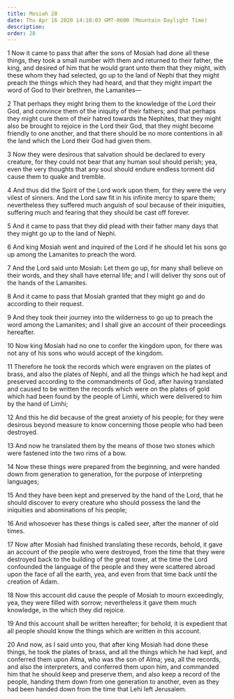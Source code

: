 ```yaml
---
title: Mosiah 28
date: Thu Apr 16 2020 14:10:03 GMT-0600 (Mountain Daylight Time)
description: 
order: 28
---
```


<p>
  1 Now it came to pass that after the sons of Mosiah had done all these things,
  they took a small number with them and returned to their father, the king, and
  desired of him that he would grant unto them that they might, with these whom
  they had selected, go up to the land of Nephi that they might preach the
  things which they had heard, and that they might impart the word of God to
  their brethren, the Lamanites&#x2014;
</p>
<p>
  2 That perhaps they might bring them to the knowledge of the Lord their God,
  and convince them of the iniquity of their fathers; and that perhaps they
  might cure them of their hatred towards the Nephites, that they might also be
  brought to rejoice in the Lord their God, that they might become friendly to
  one another, and that there should be no more contentions in all the land
  which the Lord their God had given them.
</p>
<p>
  3 Now they were desirous that salvation should be declared to every creature,
  for they could not bear that any human soul should perish; yea, even the very
  thoughts that any soul should endure endless torment did cause them to quake
  and tremble.
</p>
<p>
  4 And thus did the Spirit of the Lord work upon them, for they were the very
  vilest of sinners. And the Lord saw fit in his infinite mercy to spare them;
  nevertheless they suffered much anguish of soul because of their iniquities,
  suffering much and fearing that they should be cast off forever.
</p>
<p>
  5 And it came to pass that they did plead with their father many days that
  they might go up to the land of Nephi.
</p>
<p>
  6 And king Mosiah went and inquired of the Lord if he should let his sons go
  up among the Lamanites to preach the word.
</p>
<span></span>
<p>
  7 And the Lord said unto Mosiah: Let them go up, for many shall believe on
  their words, and they shall have eternal life; and I will deliver thy sons out
  of the hands of the Lamanites.
</p>
<p>
  8 And it came to pass that Mosiah granted that they might go and do according
  to their request.
</p>
<p>
  9 And they took their journey into the wilderness to go up to preach the word
  among the Lamanites; and I shall give an account of their proceedings
  hereafter.
</p>
<p>
  10 Now king Mosiah had no one to confer the kingdom upon, for there was not
  any of his sons who would accept of the kingdom.
</p>
<p>
  11 Therefore he took the records which were engraven on the plates of brass,
  and also the plates of Nephi, and all the things which he had kept and
  preserved according to the commandments of God, after having translated and
  caused to be written the records which were on the plates of gold which had
  been found by the people of Limhi, which were delivered to him by the hand of
  Limhi;
</p>
<p>
  12 And this he did because of the great anxiety of his people; for they were
  desirous beyond measure to know concerning those people who had been
  destroyed.
</p>
<p>
  13 And now he translated them by the means of those two stones which were
  fastened into the two rims of a bow.
</p>
<p>
  14 Now these things were prepared from the beginning, and were handed down
  from generation to generation, for the purpose of interpreting languages;
</p>
<p>
  15 And they have been kept and preserved by the hand of the Lord, that he
  should discover to every creature who should possess the land the iniquities
  and abominations of his people;
</p>
<p>
  16 And whosoever has these things is called seer, after the manner of old
  times.
</p>
<p>
  17 Now after Mosiah had finished translating these records, behold, it gave an
  account of the people who were destroyed, from the time that they were
  destroyed back to the building of the great tower, at the time the Lord
  confounded the language of the people and they were scattered abroad upon the
  face of all the earth, yea, and even from that time back until the creation of
  Adam.
</p>
<p>
  18 Now this account did cause the people of Mosiah to mourn exceedingly, yea,
  they were filled with sorrow; nevertheless it gave them much knowledge, in the
  which they did rejoice.
</p>
<p>
  19 And this account shall be written hereafter; for behold, it is expedient
  that all people should know the things which are written in this account.
</p>
<p>
  20 And now, as I said unto you, that after king Mosiah had done these things,
  he took the plates of brass, and all the things which he had kept, and
  conferred them upon Alma, who was the son of Alma; yea, all the records, and
  also the interpreters, and conferred them upon him, and commanded him that he
  should keep and preserve them, and also keep a record of the people, handing
  them down from one generation to another, even as they had been handed down
  from the time that Lehi left Jerusalem.
</p>
